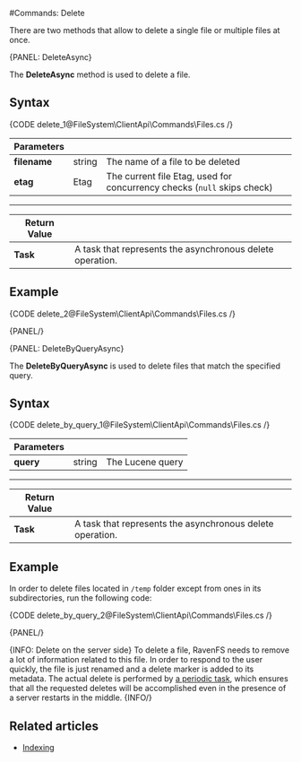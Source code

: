 #Commands: Delete

There are two methods that allow to delete a single file or multiple files at once.

{PANEL: DeleteAsync}

The **DeleteAsync** method is used to delete a file.

## Syntax

{CODE delete_1@FileSystem\ClientApi\Commands\Files.cs /}

| Parameters | | |
| ------------- | ------------- | ----- |
| **filename** | string | The name of a file to be deleted |
| **etag** | Etag | The current file Etag, used for concurrency checks (`null` skips check) |

<hr />

| Return Value | |
| ------------- | ------------- |
| **Task** | A task that represents the asynchronous delete operation. |

## Example

{CODE delete_2@FileSystem\ClientApi\Commands\Files.cs /}

{PANEL/}



{PANEL: DeleteByQueryAsync}

The **DeleteByQueryAsync** is used to delete files that match the specified query.

## Syntax

{CODE delete_by_query_1@FileSystem\ClientApi\Commands\Files.cs /}

| Parameters | | |
| ------------- | ------------- | ----- |
| **query** | string | The Lucene query |

<hr />

| Return Value | |
| ------------- | ------------- |
| **Task** | A task that represents the asynchronous delete operation. |

## Example

In order to delete files located in `/temp` folder except from ones in its subdirectories, run the following code:

{CODE delete_by_query_2@FileSystem\ClientApi\Commands\Files.cs /}

{PANEL/}

{INFO: Delete on the server side}
To delete a file, RavenFS needs to remove a lot of information related to this file. In order to respond to the user quickly, the file is just renamed and a delete marker is added to its metadata. The actual delete is performed by [a periodic task](../../../server/background-tasks), which ensures that all the requested deletes will be accomplished even in the presence of a server restarts in the middle.
{INFO/}

## Related articles

- [Indexing](../../../indexing)

